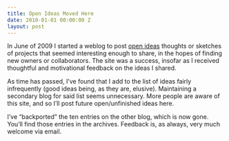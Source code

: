 ```yaml
---
title: Open Ideas Moved Here
date: 2010-01-01 00:00:00 Z
layout: post
---
```





In June of 2009 I started a weblog to post [open ideas]() thoughts or sketches of projects that seemed interesting enough to share, in the hopes of finding new owners or collaborators. The site was a success, insofar as I received thoughtful and motivational feedback on the ideas I shared.

As time has passed, I’ve found that I add to the list of ideas fairly infrequently (good ideas being, as they are, elusive). Maintaining a secondary blog for said list seems unnecessary. More people are aware of this site, and so I’ll post future open/unfinished ideas here.

I’ve “backported” the ten entries on the other blog, which is now gone. You’ll find those entries in the archives. Feedback is, as always, very much welcome via email.

